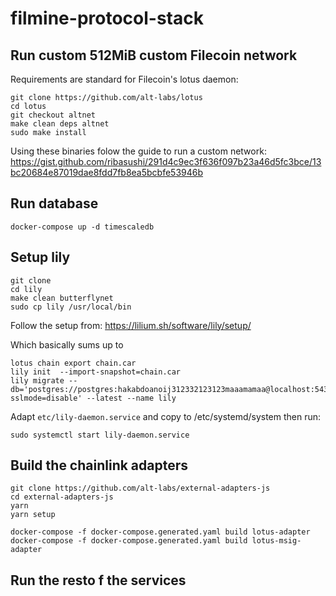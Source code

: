 # filmine-protocol-stack

## Run custom 512MiB custom Filecoin network

Requirements are standard for Filecoin's lotus daemon:


```
git clone https://github.com/alt-labs/lotus
cd lotus
git checkout altnet
make clean deps altnet
sudo make install
```

Using these binaries folow the guide to run a custom network:
https://gist.github.com/ribasushi/291d4c9ec3f636f097b23a46d5fc3bce/13bc20684e87019dae8fdd7fb8ea5bcbfe53946b

## Run database
```
docker-compose up -d timescaledb

```

## Setup lily
```
git clone
cd lily
make clean butterflynet
sudo cp lily /usr/local/bin
```

Follow the setup from: https://lilium.sh/software/lily/setup/

Which basically sums up to
```
lotus chain export chain.car
lily init  --import-snapshot=chain.car
lily migrate --db='postgres://postgres:hakabdoanoij312332123123maaamamaa@localhost:5435/lily?sslmode=disable' --latest --name lily
```

Adapt `etc/lily-daemon.service` and copy to /etc/systemd/system then run:
```
sudo systemctl start lily-daemon.service
```

## Build the chainlink adapters
```
git clone https://github.com/alt-labs/external-adapters-js
cd external-adapters-js
yarn
yarn setup

docker-compose -f docker-compose.generated.yaml build lotus-adapter
docker-compose -f docker-compose.generated.yaml build lotus-msig-adapter
```
## Run the resto f the services